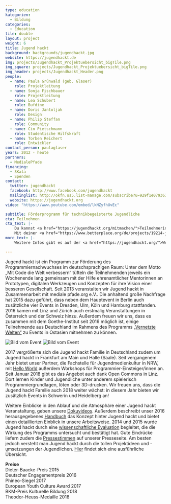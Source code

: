 ```yaml
---
type: education
kategorien:
  - Bildung
categories:
  - Education
tile: double
layout: project
weight: 6
title: Jugend hackt
background: backgrounds/jugendhackt.jpg
website: https://jugendhackt.de
img: projects/Jugendhackt_Projektuebersicht_bigTile.png
img_square: projects/Jugendhackt_Projektuebersicht_bigTile.png
img_header: projects/Jugendhackt_Header.png
people:
  - name: Paula Grünwald (geb. Glaser)
    role: Projektleitung
  - name: Sonja Fischbauer
    role: Projektleitung
  - name: Lea Schubert
    role: Bufdine
  - name: Doris Jantoljak
    role: Design
  - name: Philip Steffan
    role: Community
  - name: Cin Pietschmann
    role: Studentische Hilfskraft
  - name: Torben Reichert
    role: Entwickler
contact_person: paulaglaser
years: 2012 - heute
partners:
  - MedialePfade
financing:
  - SKala
  - Spenden
contact:
  twitter: jugendhackt
  facebook: http://www.facebook.com/jugendhackt
  mailinglist: http://okfn.us5.list-manage.com/subscribe?u=929f1e07936386d34833e20d1&id=47735af82e
  website: https://jugendhackt.org
video: "https://www.youtube.com/embed/lkNZyfhUvEc"

subtitle: Förderprogramm für technikbegeisterte Jugendliche
cta: Teilnehmen
cta_text: |-
    Du kannst <a href="https://jugendhackt.org/mitmachen/">Teilnehmerin oder Mentorin</a>  werden. Wir haben neben unserem Hauptevent in Berlin auch jede Menge Events in ganz Deutschland, Österreich und der Schweiz.<br><br>
    Mit deiner <a href="https://www.betterplace.org/de/projects/19214-jugend-hackt-forderprogramm-fur-programmierbegeisterte-jugendliche">Spende</a> förderst du die nächste Generation an verantwortungsbewussten, weltverbessernden Technikerinnen. Für Sponsorings und Kooperationen freuen wir uns über eine <a href="mailto:sonja.fischbauer@okfn.de">Kontaktaufnahme</a>.
more_text: |-
    Weitere Infos gibt es auf der <a href="https://jugendhackt.org/">Website</a> von Jugend hackt.

---
```


Jugend hackt ist ein Programm zur Förderung des Programmiernachwuchses im deutschsprachigen Raum: Unter dem Motto „Mit Code die Welt verbessern“ tüfteln die Teilnehmenden jeweils ein Wochenende lang gemeinsam mit der Hilfe ehrenamtlicher Mentorinnen an Prototypen, digitalen Werkzeugen und Konzepten für ihre Vision einer besseren Gesellschaft.
Seit 2013 veranstalten wir Jugend hackt in Zusammenarbeit mit mediale pfade.org e.V.. Die anhaltend große Nachfrage hat 2015 dazu geführt, dass neben dem Hauptevent in Berlin auch zusätzliche vier Events in Dresden, Ulm, Köln und Hamburg stattfanden. 2016 kamen mit Linz und Zürich auch erstmalig Veranstaltungen in Österreich und der Schweiz hinzu. Außerdem freuen wir uns, dass es zusammen mit dem Goethe-Institut seit 2016 möglich ist, einige Teilnehmende aus Deutschland im Rahmens des Programms  [„Vernetzte Welten“](https://www.goethe.de/ins/kr/de/spr/unt/ver/20895014.html) zu Events in Ostasien mitnehmen zu können.



<div class="two-img">
  <img alt="Bild vom Event" src="/files/projects/jugendhackt_img_1.jpg">
  <img alt="Bild vom Event" src="/files/projects/jugendhackt_img_2.jpg">
</div>

2017 vergrößerte sich die Jugend hackt Familie in Deutschland zudem um Jugend hackt in Frankfurt am Main und Halle (Saale). Seit vergangenem Jahr bietet unser Partner, die Fachstelle für Jugendmedienkultur in NRW, mit [Hello World](https://jugendhackt.org/helloworld/) außerdem Workshops für Programmier-Einsteiger/innen an. Seit Januar 2018 gibt es das Angebot auch dank Open Commons in Linz. Dort lernen Kinder und Jugendliche unter anderem spielerisch Programmiergrundlagen, löten oder 3D-drucken. Wir freuen uns, dass die Jugend hackt Familie auch 2018 weiter wächst: in diesem Jahr bieten wir zusätzlich Events in Schwerin und Heidelberg an!

Weitere Einblicke in den Ablauf und die Atmosphäre einer Jugend hackt Veranstaltung, geben unsere [Dokuvideos](https://www.youtube.com/watch?v=o9CJYnZft1c&list=PLQsLR7zBwcw26l7KPAs2FtMqPxWB2ZZFh&index=10). Außerdem beschreibt unser 2016 herausgegebenes [Handbuch](http://www.handbuch.jugendhackt.de/) das Konzept hinter Jugend hackt und bietet einen detaillierten Einblick in unsere Arbeitsweise. 2014 und 2015 wurde Jugend hackt durch eine [wissenschaftliche Evaluation](https://jugendhackt.org/files/2015/03/Jugend-hackt-Kurzversion.pdf) begleitet, die die Wirkung des Programms untersucht und bestätigt hat. Gute Eindrücke liefern zudem die [Pressestimmen](https://jugendhackt.org/presse/) auf unserer Presseseite. Am besten jedoch versteht man Jugend hackt durch die tollen Projektideen und -umsetzungen der Jugendlichen. [Hier](http://www.jugendhackt.org/projekte) findet sich eine ausführliche Übersicht.

**Preise** <br>
Dieter-Baacke-Preis 2015<br>
Deutscher Engagementpreis 2016<br>
Phineo-Siegel 2017<br>
European Youth Culture Award 2017<br>
BKM-Preis Kulturelle Bildung 2018<br>
Theodor-Heuss-Medaille 2018
